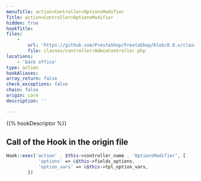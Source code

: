 ```yaml
---
menuTitle: action<Controller>OptionsModifier
Title: action<Controller>OptionsModifier
hidden: true
hookTitle: 
files:
    -
        url: 'https://github.com/PrestaShop/PrestaShop/blob/8.0.x/classes/controller/AdminController.php'
        file: classes/controller/AdminController.php
locations:
    - 'back office'
type: action
hookAliases: 
array_return: false
check_exceptions: false
chain: false
origin: core
description: ''

---
```


{{% hookDescriptor %}}

## Call of the Hook in the origin file

```php
Hook::exec('action' . $this->controller_name . 'OptionsModifier', [
            'options' => &$this->fields_options,
            'option_vars' => &$this->tpl_option_vars,
        ])
```
